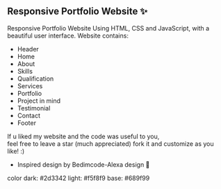 ## Responsive Portfolio Website ✨

Responsive Portfolio Website Using HTML, CSS and JavaScript, with a beautiful user interface. 
Website contains: 
- Header 
- Home
- About
- Skills
- Qualification
- Services
- Portfolio
- Project in mind
- Testimonial
- Contact
- Footer 

If u liked my website and the code was useful to you, <br>
feel free to leave a star (much appreciated) fork it and customize as you like! :)

- Inspired design by Bedimcode-Alexa design 🙌


color 
dark: #2d3342
light: #f5f8f9
base: #689f99
